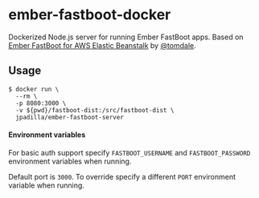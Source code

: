 # ember-fastboot-docker

Dockerized Node.js server for running Ember FastBoot apps. Based on [Ember FastBoot for AWS Elastic Beanstalk](https://github.com/tomdale/ember-fastboot-elastic-beanstalk) by [@tomdale](https://github.com/tomdale).

## Usage

```
$ docker run \
  --rm \
  -p 8080:3000 \
  -v ${pwd}/fastboot-dist:/src/fastboot-dist \
  jpadilla/ember-fastboot-server
```

#### Environment variables

For basic auth support specify `FASTBOOT_USERNAME` and `FASTBOOT_PASSWORD` environment variables when running.

Default port is `3000`. To override specify a different `PORT` environment variable when running.

